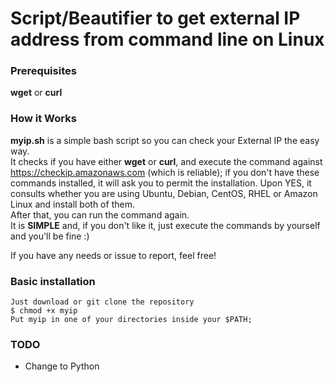# Script/Beautifier to get external IP address from command line on Linux

### Prerequisites

**wget** or **curl**

### How it Works

**myip.sh** is a simple bash script so you can check your External IP the easy way.  
It checks if you have either **wget** or **curl**, and execute the command against https://checkip.amazonaws.com (which is reliable); if you don't have these commands installed, it will ask you to permit the installation. Upon YES, it consults whether you are using Ubuntu, Debian, CentOS, RHEL or Amazon Linux and install both of them.  
After that, you can run the command again.  
It is **SIMPLE** and, if you don't like it, just execute the commands by yourself and you'll be fine :)  

If you have any needs or issue to report, feel free!

### Basic installation

```text
Just download or git clone the repository
$ chmod +x myip
Put myip in one of your directories inside your $PATH;
```

### TODO

- Change to Python
